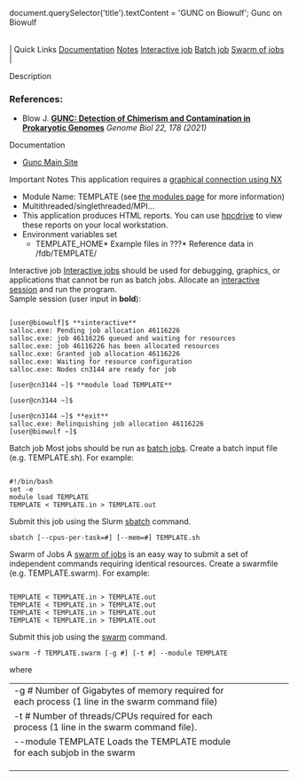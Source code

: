 

document.querySelector('title').textContent = 'GUNC on Biowulf';
Gunc on Biowulf


|  |
| --- |
| 
Quick Links
[Documentation](#doc)
[Notes](#notes)
[Interactive job](#int) 
[Batch job](#sbatch) 
[Swarm of jobs](#swarm) 
 |



Description



### References:


* Blow J.
 [**GUNC: Detection of Chimerism and Contamination in Prokaryotic Genomes**](https://doi.org/10.1186/s13059-021-02393-0)
*Genome Biol 22, 178 (2021)*


Documentation
* [Gunc Main Site](https://grp-bork.embl-community.io/gunc/index.html)


Important Notes
This application requires a [graphical connection using NX](/docs/connect.html#nx)


* Module Name: TEMPLATE (see [the modules page](/apps/modules.html) for more information)
 * Multithreaded/singlethreaded/MPI...
 * This application produces HTML reports. You can use [hpcdrive](/docs/hpcdrive.html) to view these reports on your local workstation.
* Environment variables set 
	+ TEMPLATE\_HOME* Example files in ???* Reference data in /fdb/TEMPLATE/



Interactive job
[Interactive jobs](/docs/userguide.html#int) should be used for debugging, graphics, or applications that cannot be run as batch jobs.
Allocate an [interactive session](/docs/userguide.html#int) and run the program.   
Sample session (user input in **bold**):



```

[user@biowulf]$ **sinteractive**
salloc.exe: Pending job allocation 46116226
salloc.exe: job 46116226 queued and waiting for resources
salloc.exe: job 46116226 has been allocated resources
salloc.exe: Granted job allocation 46116226
salloc.exe: Waiting for resource configuration
salloc.exe: Nodes cn3144 are ready for job

[user@cn3144 ~]$ **module load TEMPLATE**

[user@cn3144 ~]$ 

[user@cn3144 ~]$ **exit**
salloc.exe: Relinquishing job allocation 46116226
[user@biowulf ~]$

```


Batch job
Most jobs should be run as [batch jobs](/docs/userguide.html#submit).
Create a batch input file (e.g. TEMPLATE.sh). For example:



```

#!/bin/bash
set -e
module load TEMPLATE
TEMPLATE < TEMPLATE.in > TEMPLATE.out

```

Submit this job using the Slurm [sbatch](/docs/userguide.html) command.



```
sbatch [--cpus-per-task=#] [--mem=#] TEMPLATE.sh
```

Swarm of Jobs 
A [swarm of jobs](/apps/swarm.html) is an easy way to submit a set of independent commands requiring identical resources.
Create a swarmfile (e.g. TEMPLATE.swarm). For example:



```

TEMPLATE < TEMPLATE.in > TEMPLATE.out
TEMPLATE < TEMPLATE.in > TEMPLATE.out
TEMPLATE < TEMPLATE.in > TEMPLATE.out
TEMPLATE < TEMPLATE.in > TEMPLATE.out

```

Submit this job using the [swarm](/apps/swarm.html) command.



```
swarm -f TEMPLATE.swarm [-g #] [-t #] --module TEMPLATE
```

where


|  |  |  |  |  |  |
| --- | --- | --- | --- | --- | --- |
| -g *#*  Number of Gigabytes of memory required for each process (1 line in the swarm command file)
 | -t *#* Number of threads/CPUs required for each process (1 line in the swarm command file).
 | --module TEMPLATE Loads the TEMPLATE module for each subjob in the swarm 
 | |
 | |
 | |








